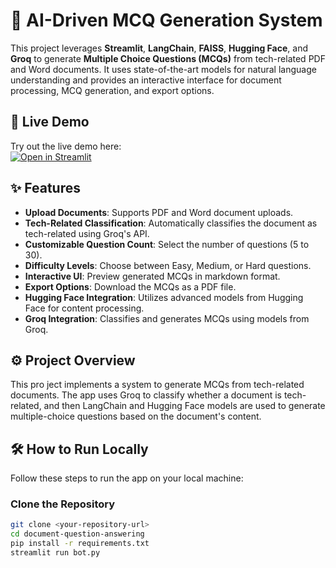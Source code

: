 # 📄 AI-Driven MCQ Generation System

This project leverages **Streamlit**, **LangChain**, **FAISS**, **Hugging Face**, and **Groq** to generate **Multiple Choice Questions (MCQs)** from tech-related PDF and Word documents. It uses state-of-the-art models for natural language understanding and provides an interactive interface for document processing, MCQ generation, and export options.

## 🚀 Live Demo

Try out the live demo here:  
[![Open in Streamlit](https://static.streamlit.io/badges/streamlit_badge_black_white.svg)](https://ai-mcqgenerator02.streamlit.app/)

## ✨ Features

- **Upload Documents**: Supports PDF and Word document uploads.
- **Tech-Related Classification**: Automatically classifies the document as tech-related using Groq's API.
- **Customizable Question Count**: Select the number of questions (5 to 30).
- **Difficulty Levels**: Choose between Easy, Medium, or Hard questions.
- **Interactive UI**: Preview generated MCQs in markdown format.
- **Export Options**: Download the MCQs as a PDF file.
- **Hugging Face Integration**: Utilizes advanced models from Hugging Face for content processing.
- **Groq Integration**: Classifies and generates MCQs using models from Groq.

## ⚙️ Project Overview
This pro ject implements a system to generate MCQs from tech-related documents. The app uses Groq to classify whether a document is tech-related, and then LangChain and Hugging Face models are used to generate multiple-choice questions based on the document's content.


## 🛠️ How to Run Locally

Follow these steps to run the app on your local machine:

### Clone the Repository

```bash
git clone <your-repository-url>
cd document-question-answering
pip install -r requirements.txt
streamlit run bot.py


